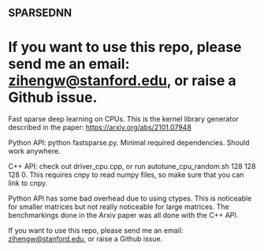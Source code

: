 ## SPARSEDNN
# If you want to use this repo, please send me an email: zihengw@stanford.edu, or raise a Github issue. 

Fast sparse deep learning on CPUs. This is the kernel library generator described in the paper: https://arxiv.org/abs/2101.07948

Python API: python fastsparse.py. Minimal required dependencies. Should work anywhere.

C++ API: check out driver_cpu.cpp, or run autotune_cpu_random.sh 128 128 128 0. This requires cnpy to read numpy files, so make sure that you can link to cnpy.

Python API has some bad overhead due to using ctypes. This is noticeable for smaller matrices but not really noticeable for large matrices. The benchmarkings done in the Arxiv paper was all done with the C++ API. 

If you want to use this repo, please send me an email: zihengw@stanford.edu, or raise a Github issue. 
